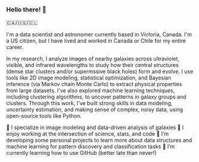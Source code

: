 ### Hello there! :wave:
:canada:/:us:/:chile:

I'm a data scientist and astronomer currently based in Victoria, Canada. I'm a US citizen, but I have lived and worked in Canada or Chile for my entire career.

In my research, I analyze images of nearby galaxies across ultraviolet, visible, and infrared wavelengths to study how their central structures (dense star clusters and/or supermssive black holes) form and evolve. I use tools like 2D image modeling, statistical optimization, and Bayesian inference (via Markov chain Monte Carlo) to extract physical properties from large datasets. I've also explored machine learning techniques, including clustering algorithms, to uncover patterns in galaxy groups and clusters. Through this work, I've built strong skills in data modeling, uncertainty estimation, and making sense of complex, noisy data, using open-source tools like Python.

🔭 I specialize in image modeling and data-driven analysis of galaxies
🧠 I enjoy working at the intersection of science, stats, and code
🌱 I’m developing some personal projects to learn more about data structures and machine learning for pattern discovery and classification tasks
🌱 I’m currently learning how to use GitHub (better late than never!)

<!--
**cspengler/cspengler** is a ✨ _special_ ✨ repository because its `README.md` (this file) appears on your GitHub profile.

Here are some ideas to get you started:

- 🔭 I’m currently working on ...
- 🌱 I’m currently learning ...
- 👯 I’m looking to collaborate on ...
- 🤔 I’m looking for help with ...
- 💬 Ask me about ...
- 📫 How to reach me: ...
- 😄 Pronouns: ...
- ⚡ Fun fact: ...
-->
